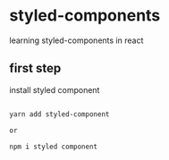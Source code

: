 # styled-components

learning styled-components in react

## first step

install styled component

```bash

yarn add styled-component

or

npm i styled component

```


